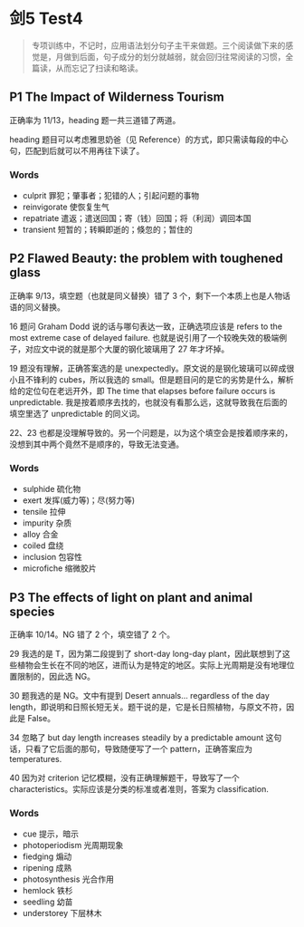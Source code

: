# 剑5 Test4

> 专项训练中，不记时，应用语法划分句子主干来做题。三个阅读做下来的感觉是，月做到后面，句子成分的划分就越弱，就会回归往常阅读的习惯，全篇读，从而忘记了扫读和略读。

## P1 The Impact of Wilderness Tourism

正确率为 11/13，heading 题一共三道错了两道。

heading 题目可以考虑雅思奶爸（见 Reference）的方式，即只需读每段的中心句，匹配到后就可以不用再往下读了。

### Words

- culprit 罪犯；肇事者；犯错的人；引起问题的事物
- reinvigorate 使恢复生气
- repatriate 遣返；遣送回国；寄（钱）回国；将（利润）调回本国
- transient 短暂的；转瞬即逝的；倏忽的；暂住的

## P2 Flawed Beauty: the problem with toughened glass

正确率 9/13，填空题（也就是同义替换）错了 3 个，剩下一个本质上也是人物话语的同义替换。

16 题问 Graham Dodd 说的话与哪句表达一致，正确选项应该是 refers to the most extreme case of delayed failure. 也就是说引用了一个较晚失效的极端例子，对应文中说的就是那个大厦的钢化玻璃用了 27 年才坏掉。

19 题没有理解，正确答案选的是 unexpectedly。原文说的是钢化玻璃可以碎成很小且不锋利的 cubes，所以我选的 small。但是题目问的是它的劣势是什么，解析给的定位句在老远开外，即 The time that elapses before failure occurs is unpredictable. 我是按着顺序去找的，也就没有看那么远，这就导致我在后面的填空里选了 unpredictable 的同义词。

22、23 也都是没理解导致的。另一个问题是，以为这个填空会是按着顺序来的，没想到其中两个竟然不是顺序的，导致无法变通。

### Words

- sulphide 硫化物
- exert 发挥(威力等)；尽(努力等)
- tensile 拉伸
- impurity 杂质
- alloy 合金
- coiled 盘绕
- inclusion 包容性
- microfiche 缩微胶片

## P3 The effects of light on plant and animal species

正确率 10/14。NG 错了 2 个，填空错了 2 个。

29 我选的是 T，因为第二段提到了 short-day long-day plant，因此联想到了这些植物会生长在不同的地区，进而认为是特定的地区。实际上光周期是没有地理位置限制的，因此选 NG。

30 题我选的是 NG。文中有提到 Desert annuals... regardless of the day length，即说明和日照长短无关。题干说的是，它是长日照植物，与原文不符，因此是 False。

34 忽略了 but day length increases steadily by a predictable amount 这句话，只看了它后面的那句，导致随便写了一个 pattern，正确答案应为 temperatures.

40 因为对 criterion 记忆模糊，没有正确理解题干，导致写了一个 characteristics。实际应该是分类的标准或者准则，答案为 classification.

### Words

- cue 提示，暗示
- photoperiodism 光周期现象
- fiedging 煽动
- ripening 成熟
- photosynthesis 光合作用
- hemlock 铁杉
- seedling 幼苗
- understorey 下层林木
